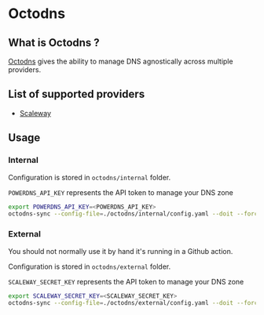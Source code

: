 # Octodns

## What is Octodns ?

[Octodns](https://github.com/octodns/octodns) gives the ability to manage DNS agnostically across multiple providers.

## List of supported providers

* [Scaleway](https://www.scaleway.com/en/)

## Usage

### Internal

Configuration is stored in `octodns/internal` folder.

`POWERDNS_API_KEY` represents the API token to manage your DNS zone

```sh
export POWERDNS_API_KEY=<POWERDNS_API_KEY>
octodns-sync --config-file=./octodns/internal/config.yaml --doit --force
```

### External

You should not normally use it by hand it's running in a Github action.

Configuration is stored in `octodns/external` folder.

`SCALEWAY_SECRET_KEY` represents the API token to manage your DNS zone

```sh
export SCALEWAY_SECRET_KEY=<SCALEWAY_SECRET_KEY>
octodns-sync --config-file=./octodns/external/config.yaml --doit --force
```
